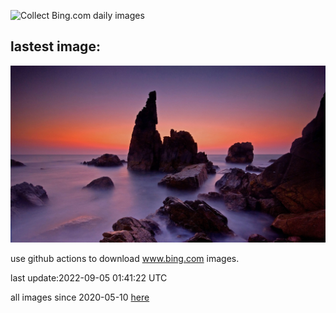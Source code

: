 ![Collect Bing.com daily images](https://github.com/counter2015/bing-daily-images/workflows/Collect%20Bing.com%20daily%20images/badge.svg)
## lastest image:
![](images/ArambolBeach.jpg)

use github actions to download www.bing.com images.

last update:2022-09-05 01:41:22 UTC

all images since 2020-05-10 [here](https://github.com/counter2015/bing-daily-images/tree/master/images) 
